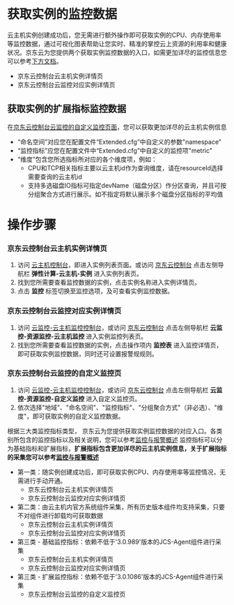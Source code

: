 # 获取实例的监控数据
云主机实例创建成功后，您无需进行额外操作即可获取实例的CPU、内存使用率等监控数据，通过可视化图表帮助让您实时、精准的掌控云上资源的利用率和健康状况。京东云为您提供两个获取实例监控数据的入口，如需更加详尽的监控信息您可以参考[下方文档](monitoring-overview#user-content-2)。 
  * 京东云控制台云主机实例详情页
  * 京东云控制台云监控对应实例详情页

 
## 获取实例的扩展指标监控数据
在[京东云控制台云监控的自定义监控页面][7]，您可以获取更加详尽的云主机实例信息
* “命名空间”对应您在配置文件“Extended.cfg”中自定义的参数"namespace" 
* “监控指标”应您在配置文件中“Extended.cfg”中自定义的监控项"metric"
* “维度”包含您所选指标所对应的各个维度项，例如：
  * CPU和TCP相关指标主要以云主机id作为查询维度，请在resourceId选择需要查询的云主机id
  * 支持多选磁盘IO指标可指定devName（磁盘分区）作分区查询，并且可按分组聚合方式进行展示。如不指定将默认展示多个磁盘分区指标的平均值


# 操作步骤

### 京东云控制台云主机实例详情页
1. 访问 [云主机控制台][1]，即进入实例列表页面。或访问 [京东云控制台][2] 点击左侧导航栏 **弹性计算-云主机-实例** 进入实例列表页。
2. 找到您所需要查看监控数据的实例，点击实例名称进入实例详情页。
3. 点击 **监控** 标签切换至监控选项，及可查看实例监控数据。

### 京东云控制台云监控对应实例详情页
1. 访问 [云监控-云主机监控控制台][3]，或访问 [京东云控制台][4] 点击左侧导航栏 **云监控-资源监控-云主机监控** 进入实例监控列表页。
2. 找到您所需要查看监控数据的实例，点击操作项内 **监控表** 进入监控详情页，即可获取实例监控数据，同时还可设置报警规规则。

### 京东云控制台云监控的自定义监控页
1. 访问 [云监控-云主机监控控制台][3]，或访问 [京东云控制台][5] 点击左侧导航栏 **云监控-资源监控-自定义监控** 进入自定义监控页。
2. 依次选择"地域"、"命名空间"、"监控指标"、"分组聚合方式"（非必选）、"维度"，即可获取实例的自定义监控数据。


  [1]: https://cns-console.jdcloud.com/host/compute/list
  [2]: https://console.jdcloud.com/
  [3]: https://cms-console.jdcloud.com/serverMonitor
  [4]: https://console.jdcloud.com/
  [5]: https://console.jdcloud.com/
  [6]: https://docs.jdcloud.com/cn/virtual-machines/monitoring-overview
  [7]: https://cms-console.jdcloud.com/monitor/custom
  
  
    
根据三大类监控指标类型，
京东云为您提供获取实例监控数据的对应入口。各类别所包含的监控指标以及相关说明，您可以参考[监控与报警概述][6] 
监控指标可以分为基础指标和扩展指标，**扩展指标包含更加详尽的云主机实例信息，关于扩展指标的采集您可以参考[监控与报警概述][7]**

* 第一类：随实例创建成功后，即可获取实例CPU、内存使用率等监控情况，无需进行手动开通。
  * 京东云控制台云主机实例详情页
  * 京东云控制台云监控对应实例详情页
* 第二类：由云主机内官方系统组件采集，所有历史版本组件均支持采集，只要不对组件进行卸载均可获取数据
  * 京东云控制台云主机实例详情页
  * 京东云控制台云监控对应实例详情页
* 第三类 - 基础监控指标：依赖不低于'3.0.989'版本的JCS-Agent组件进行采集
  * 京东云控制台云主机实例详情页
  * 京东云控制台云监控对应实例详情页
* 第三类 - 扩展监控指标：依赖不低于'3.0.1086'版本的JCS-Agent组件进行采集
  * 京东云控制台云监控的自定义监控页

  
